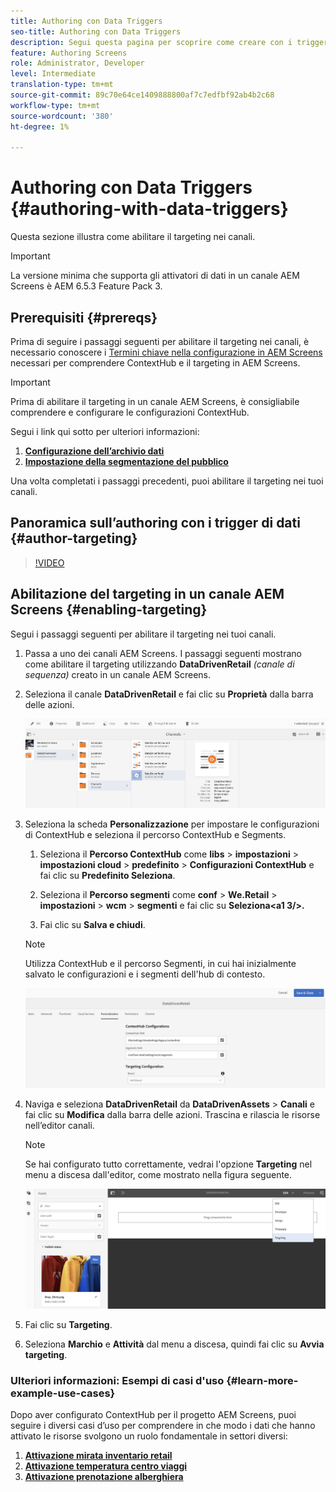 ```yaml
---
title: Authoring con Data Triggers
seo-title: Authoring con Data Triggers
description: Segui questa pagina per scoprire come creare con i trigger di dati.
feature: Authoring Screens
role: Administrator, Developer
level: Intermediate
translation-type: tm+mt
source-git-commit: 89c70e64ce1409888800af7c7edfbf92ab4b2c68
workflow-type: tm+mt
source-wordcount: '380'
ht-degree: 1%

---
```



# Authoring con Data Triggers {#authoring-with-data-triggers}

Questa sezione illustra come abilitare il targeting nei canali.

>[!IMPORTANT]
>
>La versione minima che supporta gli attivatori di dati in un canale AEM Screens è AEM 6.5.3 Feature Pack 3.

## Prerequisiti {#prereqs}

Prima di seguire i passaggi seguenti per abilitare il targeting nei canali, è necessario conoscere i [Termini chiave nella configurazione in AEM Screens](configuring-context-hub.md) necessari per comprendere ContextHub e il targeting in AEM Screens.

>[!IMPORTANT]
>
>Prima di abilitare il targeting in un canale AEM Screens, è consigliabile comprendere e configurare le configurazioni ContextHub.

Segui i link qui sotto per ulteriori informazioni:

1. **[Configurazione dell’archivio dati](configuring-context-hub.md)**
1. **[Impostazione della segmentazione del pubblico](configuring-context-hub.md)**

Una volta completati i passaggi precedenti, puoi abilitare il targeting nei tuoi canali.

## Panoramica sull’authoring con i trigger di dati {#author-targeting}

>[!VIDEO](https://video.tv.adobe.com/v/31921)

## Abilitazione del targeting in un canale AEM Screens {#enabling-targeting}

Segui i passaggi seguenti per abilitare il targeting nei tuoi canali.

1. Passa a uno dei canali AEM Screens. I passaggi seguenti mostrano come abilitare il targeting utilizzando **DataDrivenRetail** *(canale di sequenza)* creato in un canale AEM Screens.

1. Seleziona il canale **DataDrivenRetail** e fai clic su **Proprietà** dalla barra delle azioni.

   ![screen_shot_2019-05-01at43332pm](assets/screen_shot_2019-05-01at43332pm.png)

1. Seleziona la scheda **Personalizzazione** per impostare le configurazioni di ContextHub e seleziona il percorso ContextHub e Segments.

   1. Seleziona il **Percorso ContextHub** come **libs** > **impostazioni** > **impostazioni cloud** > **predefinito** > **Configurazioni ContextHub** e fai clic su **Predefinito Seleziona**.

   1. Seleziona il **Percorso segmenti** come **conf** > **We.Retail** > **impostazioni** > **wcm** > **segmenti** e fai clic su **Seleziona&lt;a1 3/>.**

   1. Fai clic su **Salva e chiudi**.
   >[!NOTE]
   >
   >Utilizza ContextHub e il percorso Segmenti, in cui hai inizialmente salvato le configurazioni e i segmenti dell&#39;hub di contesto.

   ![screen_shot_2019-05-01at44030pm](assets/screen_shot_2019-05-01at44030pm.png)

1. Naviga e seleziona **DataDrivenRetail** da **DataDrivenAssets** > **Canali** e fai clic su **Modifica** dalla barra delle azioni. Trascina e rilascia le risorse nell’editor canali.

   >[!NOTE]
   >
   >Se hai configurato tutto correttamente, vedrai l&#39;opzione **Targeting** nel menu a discesa dall&#39;editor, come mostrato nella figura seguente.

   ![screen_shot_2019-05-01at44231pm](assets/screen_shot_2019-05-01at44231pm.png)

1. Fai clic su **Targeting**.

1. Seleziona **Marchio** e **Attività** dal menu a discesa, quindi fai clic su **Avvia targeting**.

### Ulteriori informazioni: Esempi di casi d&#39;uso {#learn-more-example-use-cases}

Dopo aver configurato ContextHub per il progetto AEM Screens, puoi seguire i diversi casi d’uso per comprendere in che modo i dati che hanno attivato le risorse svolgono un ruolo fondamentale in settori diversi:

1. **[Attivazione mirata inventario retail](retail-inventory-activation.md)**
1. **[Attivazione temperatura centro viaggi](local-temperature-activation.md)**
1. **[Attivazione prenotazione alberghiera](hospitality-reservation-activation.md)**
